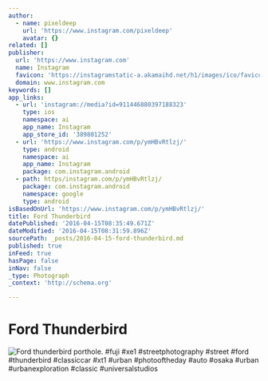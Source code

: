 ```yaml
---
author:
  - name: pixeldeep
    url: 'https://www.instagram.com/pixeldeep'
    avatar: {}
related: []
publisher:
  url: 'https://www.instagram.com'
  name: Instagram
  favicon: 'https://instagramstatic-a.akamaihd.net/h1/images/ico/favicon.ico/7cdab0872b15.ico'
  domain: www.instagram.com
keywords: []
app_links:
  - url: 'instagram://media?id=911446880397188323'
    type: ios
    namespace: ai
    app_name: Instagram
    app_store_id: '389801252'
  - url: 'https://www.instagram.com/p/ymHBvRtlzj/'
    type: android
    namespace: ai
    app_name: Instagram
    package: com.instagram.android
  - path: https/instagram.com/p/ymHBvRtlzj/
    package: com.instagram.android
    namespace: google
    type: android
isBasedOnUrl: 'https://www.instagram.com/p/ymHBvRtlzj/'
title: Ford Thunderbird
datePublished: '2016-04-15T08:35:49.671Z'
dateModified: '2016-04-15T08:31:59.896Z'
sourcePath: _posts/2016-04-15-ford-thunderbird.md
published: true
inFeed: true
hasPage: false
inNav: false
_type: Photograph
_context: 'http://schema.org'

---
```

# Ford Thunderbird
![Ford thunderbird porthole. #fuji #xe1 #streetphotography #street #ford #thunderbird #classiccar #xt1 #urban #photooftheday #auto #osaka #urban #urbanexploration #classic #universalstudios](https://scontent.cdninstagram.com/t51.2885-15/e15/10914097_345852442288017_822617437_n.jpg?ig_cache_key=OTExNDQ2ODgwMzk3MTg4MzIz.2)
